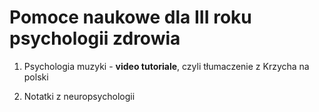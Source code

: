 # Pomoce naukowe dla III roku psychologii zdrowia

1. Psychologia muzyki - **video tutoriale**, czyli tłumaczenie z Krzycha na polski 

2. Notatki z neuropsychologii
